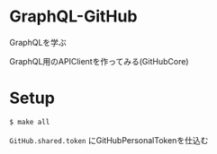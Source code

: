 # GraphQL-GitHub

GraphQLを学ぶ

GraphQL用のAPIClientを作ってみる(GitHubCore)

# Setup

```bash
$ make all
```



`GitHub.shared.token` にGitHubPersonalTokenを仕込む